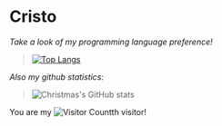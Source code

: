 # Cristo

*Take a look of my programming language preference!*
> [![Top Langs](https://github-readme-stats.vercel.app/api/top-langs/?username=De-Cristo)](https://github.com/Christmas/github-readme-stats)

*Also my github statistics:*
> ![Christmas's GitHub stats](https://github-readme-stats.vercel.app/api?username=De-Cristo&show_icons=true&theme=tokyonight)

You are my ![Visitor Count](https://profile-counter.glitch.me/De-Cristo/count.svg)th visitor!
